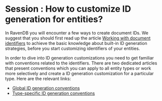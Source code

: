 # Session : How to customize ID generation for entities?

In RavenDB you will encounter a few ways to create document IDs. We suggest that you should first read up the article [Working with document identifiers](../../document-identifiers/working-with-document-identifiers)
to achieve the basic knowledge about built-in ID generation strategies, before you start customizing identifiers of your entities.

In order to dive into ID generation customizations you need to get familiar with conventions related to the identifiers. There are two dedicated articles that present
conventions which you can apply to all entity types or work more selectively and create a ID generation customization for a particular type. Here are the relevant links:

* [Global ID generation conventions](../../configuration/identifier-generation/global)
* [Type-specific ID generation conventions](../../configuration/identifier-generation/type-specific)
